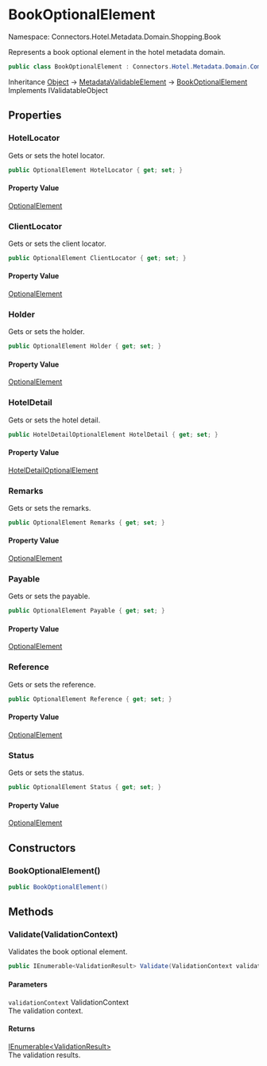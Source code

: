 # BookOptionalElement

Namespace: Connectors.Hotel.Metadata.Domain.Shopping.Book

Represents a book optional element in the hotel metadata domain.

```csharp
public class BookOptionalElement : Connectors.Hotel.Metadata.Domain.Common.MetadataValidableElement, System.ComponentModel.DataAnnotations.IValidatableObject
```

Inheritance [Object](https://docs.microsoft.com/en-us/dotnet/api/system.object) → [MetadataValidableElement](./connectors.hotel.metadata.domain.common.metadatavalidableelement) → [BookOptionalElement](./connectors.hotel.metadata.domain.shopping.book.bookoptionalelement)<br />
Implements IValidatableObject

## Properties

### **HotelLocator**

Gets or sets the hotel locator.

```csharp
public OptionalElement HotelLocator { get; set; }
```

#### Property Value

[OptionalElement](./connectors.hotel.metadata.domain.basetypes.optionalelement)<br />

### **ClientLocator**

Gets or sets the client locator.

```csharp
public OptionalElement ClientLocator { get; set; }
```

#### Property Value

[OptionalElement](./connectors.hotel.metadata.domain.basetypes.optionalelement)<br />

### **Holder**

Gets or sets the holder.

```csharp
public OptionalElement Holder { get; set; }
```

#### Property Value

[OptionalElement](./connectors.hotel.metadata.domain.basetypes.optionalelement)<br />

### **HotelDetail**

Gets or sets the hotel detail.

```csharp
public HotelDetailOptionalElement HotelDetail { get; set; }
```

#### Property Value

[HotelDetailOptionalElement](./connectors.hotel.metadata.domain.shopping.book.hoteldetailoptionalelement)<br />

### **Remarks**

Gets or sets the remarks.

```csharp
public OptionalElement Remarks { get; set; }
```

#### Property Value

[OptionalElement](./connectors.hotel.metadata.domain.basetypes.optionalelement)<br />

### **Payable**

Gets or sets the payable.

```csharp
public OptionalElement Payable { get; set; }
```

#### Property Value

[OptionalElement](./connectors.hotel.metadata.domain.basetypes.optionalelement)<br />

### **Reference**

Gets or sets the reference.

```csharp
public OptionalElement Reference { get; set; }
```

#### Property Value

[OptionalElement](./connectors.hotel.metadata.domain.basetypes.optionalelement)<br />

### **Status**

Gets or sets the status.

```csharp
public OptionalElement Status { get; set; }
```

#### Property Value

[OptionalElement](./connectors.hotel.metadata.domain.basetypes.optionalelement)<br />

## Constructors

### **BookOptionalElement()**

```csharp
public BookOptionalElement()
```

## Methods

### **Validate(ValidationContext)**

Validates the book optional element.

```csharp
public IEnumerable<ValidationResult> Validate(ValidationContext validationContext)
```

#### Parameters

`validationContext` ValidationContext<br />
The validation context.

#### Returns

[IEnumerable\<ValidationResult\>](https://docs.microsoft.com/en-us/dotnet/api/system.collections.generic.ienumerable-1)<br />
The validation results.
